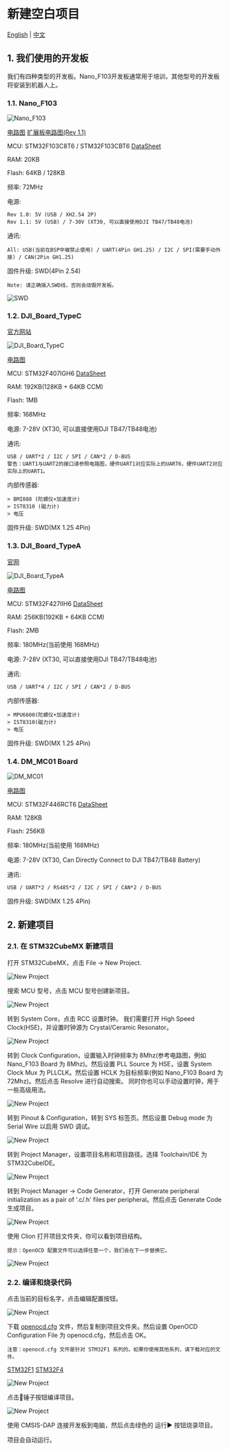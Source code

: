# 新建空白项目

[English](README.md) | [中文](README_zh.md)

## 1. 我们使用的开发板

我们有四种类型的开发板。Nano_F103开发板通常用于培训，其他型号的开发板将安装到机器人上。

### 1.1. Nano_F103

![Nano_F103](images/Nano_F103.jpg)

[电路图](attachments/STM32F103C8T6%E6%A0%B8%E5%BF%83%E6%9D%BF%E5%8E%9F%E7%90%86%E5%9B%BE.pdf)
[扩展板电路图(Rev 1.1)](attachments/SCH_Schematic1_2023-06-02.pdf)

MCU: STM32F103C8T6 / STM32F103CBT6 [DataSheet](https://www.st.com/resource/en/datasheet/stm32f103c8.pdf)

RAM: 20KB

Flash: 64KB / 128KB

频率: 72MHz

电源:

    Rev 1.0: 5V (USB / XH2.54 2P)
    Rev 1.1: 5V (USB) / 7-30V (XT30, 可以直接使用DJI TB47/TB48电池)

通讯:

    All: USB(当前在BSP中被禁止使用) / UART(4Pin GH1.25) / I2C / SPI(需要手动外接) / CAN(2Pin GH1.25)

固件升级: SWD(4Pin 2.54)

    Note: 请正确插入SWD线，否则会烧毁开发板。

![SWD](images/f103_flash.jpg)

### 1.2. DJI_Board_TypeC

[官方网站](https://www.robomaster.com/zh-CN/products/components/general/development-board-type-c/info)

![DJI_Board_TypeC](https://rm-static.djicdn.com/robomasters/dps/d097207bb84a8c2c1c476cfde9407170.png)

[电路图](attachments/RoBoMaster%20%E5%BC%80%E5%8F%91%E6%9D%BF%20C%20%E5%9E%8B%E5%8E%9F%E7%90%86%E5%9B%BE.pdf)

MCU: STM32F407IGH6 [DataSheet](https://www.st.com/resource/en/datasheet/stm32f407ig.pdf)

RAM: 192KB(128KB + 64KB CCM)

Flash: 1MB

频率: 168MHz

电源: 7-28V (XT30, 可以直接使用DJI TB47/TB48电池)

通讯:

    USB / UART*2 / I2C / SPI / CAN*2 / D-BUS
    警告：UART1与UART2的接口请参照电路图，硬件UART1对应实际上的UART6，硬件UART2对应实际上的UART1。

内部传感器:

    > BMI088 (陀螺仪+加速度计)
    > IST8310 (磁力计)
    > 电压

固件升级: SWD(MX 1.25 4Pin)

### 1.3. DJI_Board_TypeA

[官网](https://www.robomaster.com/zh-CN/products/components/general/development-board)

![DJI_Board_TypeA](https://rm-static.djicdn.com/robomasters/public/img/development-board-01.623a6ad.jpg)

[电路图](attachments/RoboMaster%20%E5%BC%80%E5%8F%91%E6%9D%BFA%E5%9E%8B%20%E5%8E%9F%E7%90%86%E5%9B%BE.pdf)

MCU: STM32F427IIH6 [DataSheet](https://www.st.com/resource/en/datasheet/stm32f427ii.pdf)

RAM: 256KB(192KB + 64KB CCM)

Flash: 2MB

频率: 180MHz(当前使用 168MHz)

电源: 7-28V (XT30, 可以直接使用DJI TB47/TB48电池)

通讯:

    USB / UART*4 / I2C / SPI / CAN*2 / D-BUS

内部传感器:

    > MPU6600(陀螺仪+加速度计)
    > IST8310(磁力计)
    > 电压

固件升级: SWD(MX 1.25 4Pin)

### 1.4. DM_MC01 Board

![DM_MC01](images/DM_MC01.jpg)

[电路图](attachments/MC_Board%E5%8E%9F%E7%90%86%E5%9B%BE.pdf)

MCU: STM32F446RCT6 [DataSheet](https://www.st.com/resource/en/datasheet/stm32f446rc.pdf)

RAM: 128KB

Flash: 256KB

频率: 180MHz(当前使用 168MHz)

电源: 7-28V (XT30, Can Directly Connect to DJI TB47/TB48 Battery)

通讯:

    USB / UART*2 / RS485*2 / I2C / SPI / CAN*2 / D-BUS

固件升级: SWD(MX 1.25 4Pin)

## 2. 新建项目

### 2.1. 在 STM32CubeMX 新建项目

打开 STM32CubeMX，点击 File -> New Project.

![New Project](images/1.png)

搜索 MCU 型号，点击 MCU 型号创建新项目。

![New Project](images/2.png)

转到 System Core，点击 RCC 设置时钟。
我们需要打开 High Speed Clock(HSE)，并设置时钟源为 Crystal/Ceramic Resonator。

![New Project](images/3.png)

转到 Clock Configuration，设置输入时钟频率为 8Mhz(参考电路图，例如 Nano_F103 Board 为 8Mhz)。然后设置 PLL Source 为 HSE，设置 System Clock Mux 为 PLLCLK。然后设置 HCLK 为目标频率(例如 Nano_F103 Board 为 72Mhz)。然后点击 Resolve 进行自动搜索。
同时你也可以手动设置时钟，用于一些高级用法。

![New Project](images/4.png)

转到 Pinout & Configuration，转到 SYS 标签页。然后设置 Debug mode 为 Serial Wire 以启用 SWD 调试。

![New Project](images/5.png)

转到 Project Manager，设置项目名称和项目路径。选择 Toolchain/IDE 为 STM32CubeIDE。

![New Project](images/6.png)

转到 Project Manager -> Code Generator，打开 Generate peripheral initialization as a pair of '.c/.h' files per peripheral。然后点击 Generate Code 生成项目。

![New Project](images/7.png)

使用 Clion 打开项目文件夹，你可以看到项目结构。

    提示：OpenOCD 配置文件可以选择任意一个，我们会在下一步替换它。

![New Project](images/8.png)

### 2.2. 编译和烧录代码

点击当前的目标名字，点击编辑配置按钮。

![New Project](images/9.png)

下载 [openocd.cfg](attachments/openocd-stm32f1.cfg) 文件，然后复制到项目文件夹。然后设置 OpenOCD Configuration File 为 openocd.cfg，然后点击 OK。

    注意：openocd.cfg 文件是针对 STM32F1 系列的。如果你使用其他系列，请下载对应的文件。

[STM32F1](attachments/openocd-stm32f1.cfg)
[STM32F4](attachments/openocd-stm32f4.cfg)

![New Project](images/10.png)

点击🔨锤子按钮编译项目。

![New Project](images/11.png)

使用 CMSIS-DAP 连接开发板到电脑，然后点击绿色的 运行▶️ 按钮烧录项目。

项目会自动运行。
